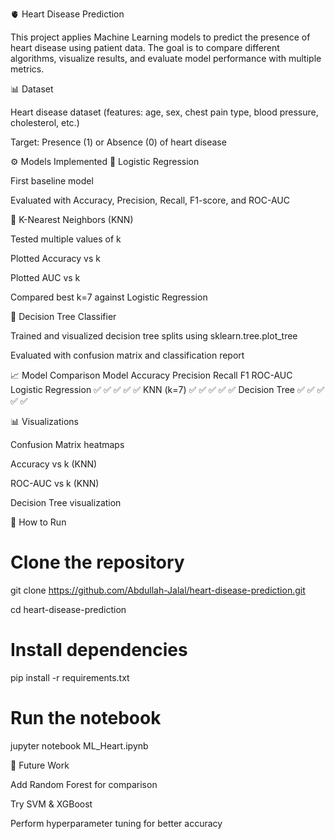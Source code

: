 🫀 Heart Disease Prediction

This project applies Machine Learning models to predict the presence of heart disease using patient data. The goal is to compare different algorithms, visualize results, and evaluate model performance with multiple metrics.

📊 Dataset

Heart disease dataset (features: age, sex, chest pain type, blood pressure, cholesterol, etc.)

Target: Presence (1) or Absence (0) of heart disease

⚙️ Models Implemented
🔹 Logistic Regression

First baseline model

Evaluated with Accuracy, Precision, Recall, F1-score, and ROC-AUC

🔹 K-Nearest Neighbors (KNN)

Tested multiple values of k

Plotted Accuracy vs k

Plotted AUC vs k

Compared best k=7 against Logistic Regression

🔹 Decision Tree Classifier

Trained and visualized decision tree splits using sklearn.tree.plot_tree

Evaluated with confusion matrix and classification report

📈 Model Comparison
Model	Accuracy	Precision	Recall	F1	ROC-AUC
Logistic Regression	✅	✅	✅	✅	✅
KNN (k=7)	✅	✅	✅	✅	✅
Decision Tree	✅	✅	✅	✅	✅

📊 Visualizations

Confusion Matrix heatmaps

Accuracy vs k (KNN)

ROC-AUC vs k (KNN)

Decision Tree visualization

🚀 How to Run
# Clone the repository
git clone https://github.com/Abdullah-Jalal/heart-disease-prediction.git

cd heart-disease-prediction

# Install dependencies
pip install -r requirements.txt

# Run the notebook
jupyter notebook ML_Heart.ipynb

📝 Future Work

Add Random Forest for comparison

Try SVM & XGBoost

Perform hyperparameter tuning for better accuracy
